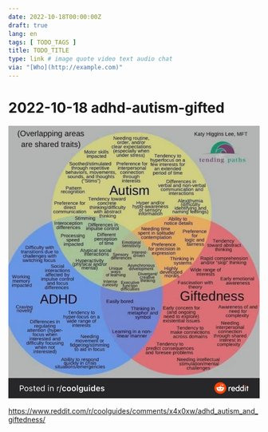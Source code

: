 ```yaml
---
date: 2022-10-18T00:00:00Z
draft: true
lang: en
tags: [ TODO_TAGS ]
title: TODO_TITLE
type: link # image quote video text audio chat
via: "[Who](http://example.com)"
---
```



# 2022-10-18 adhd-autism-gifted


![2022-10-18 adhd-autism-gifted](2022-10-18%20adhd-autism-gifted.png)

https://www.reddit.com/r/coolguides/comments/x4x0xw/adhd_autism_and_giftedness/
